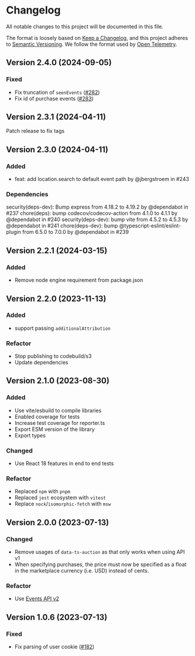 # Changelog

All notable changes to this project will be documented in this file.

The format is loosely based on [Keep a Changelog](https://keepachangelog.com/en/1.0.0/),
and this project adheres to [Semantic Versioning](https://semver.org/spec/v2.0.0.html).
We follow the format used by [Open Telemetry](https://github.com/open-telemetry/opentelemetry-python/blob/main/CHANGELOG.md).

## Version 2.4.0 (2024-09-05)

### Fixed
- Fix truncation of `seenEvents`
  ([#282](https://github.com/Topsort/analytics.js/pull/282))
- Fix id of purchase events
  ([#283](https://github.com/Topsort/analytics.js/pull/283))

## Version 2.3.1 (2024-04-11)

Patch release to fix tags

## Version 2.3.0 (2024-04-11)

### Added

- feat: add location.search to default event path by @jbergstroem in #243

### Dependencies

security(deps-dev): Bump express from 4.18.2 to 4.19.2 by @dependabot in #237
chore(deps): bump codecov/codecov-action from 4.1.0 to 4.1.1 by @dependabot in #240
security(deps-dev): bump vite from 4.5.2 to 4.5.3 by @dependabot in #241
chore(deps-dev): bump @typescript-eslint/eslint-plugin from 6.5.0 to 7.0.0 by @dependabot in #239

## Version 2.2.1 (2024-03-15)

### Added

- Remove node engine requirement from package.json

## Version 2.2.0 (2023-11-13)

### Added

- support passing `additionalAttribution`

### Refactor

- Stop publishing to codebuild/s3
- Update dependencies

## Version 2.1.0 (2023-08-30)

### Added

- Use vite/esbuild to compile libraries
- Enabled coverage for tests
- Increase test coverage for reporter.ts
- Export ESM version of the library
- Export types

### Changed

- Use React 18 features in end to end tests

### Refactor

- Replaced `npm` with `pnpm`
- Replaced `jest` ecosystem with `vitest`
- Replace `nock`/`isomorphic-fetch` with `msw`

## Version 2.0.0 (2023-07-13)

### Changed

- Remove usages of `data-ts-auction` as that only works when using API v1
- When specifying purchases, the price must now be specified as a float in the marketplace currency (i.e. USD) instead of cents.

### Refactor

- Use [Events API v2](https://docs.topsort.com/reference/reportevents-2)

## Version 1.0.6 (2023-07-13)

### Fixed

- Fix parsing of user cookie
  ([#182](https://github.com/Topsort/analytics.js/pull/182))
